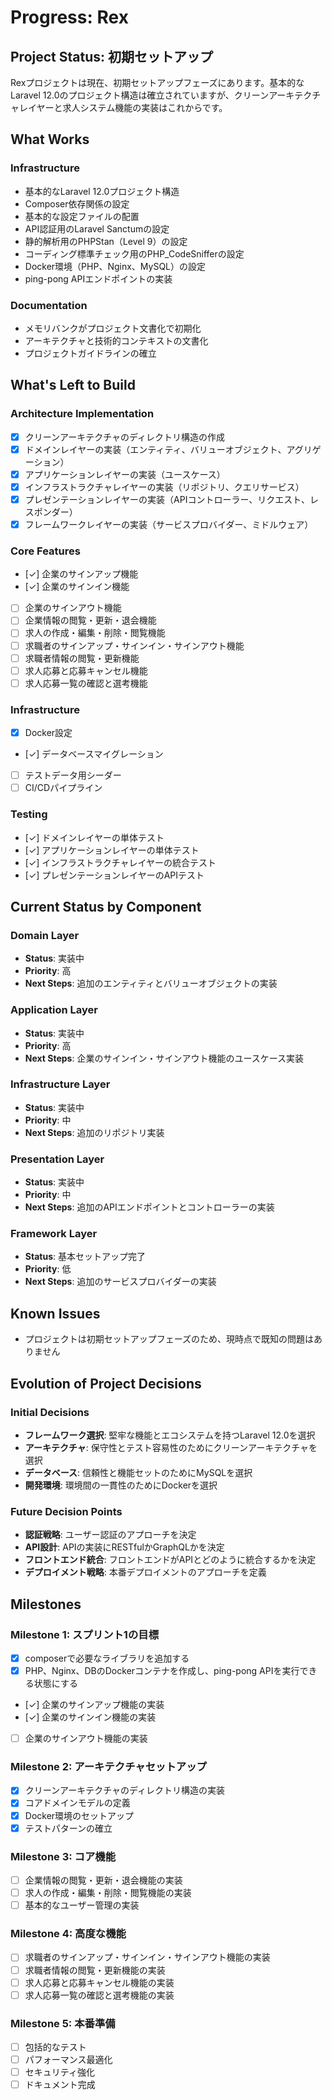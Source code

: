 # Progress: Rex

## Project Status: 初期セットアップ

Rexプロジェクトは現在、初期セットアップフェーズにあります。基本的なLaravel 12.0のプロジェクト構造は確立されていますが、クリーンアーキテクチャレイヤーと求人システム機能の実装はこれからです。

## What Works

### Infrastructure
- 基本的なLaravel 12.0プロジェクト構造
- Composer依存関係の設定
- 基本的な設定ファイルの配置
- API認証用のLaravel Sanctumの設定
- 静的解析用のPHPStan（Level 9）の設定
- コーディング標準チェック用のPHP_CodeSnifferの設定
- Docker環境（PHP、Nginx、MySQL）の設定
- ping-pong APIエンドポイントの実装

### Documentation
- メモリバンクがプロジェクト文書化で初期化
- アーキテクチャと技術的コンテキストの文書化
- プロジェクトガイドラインの確立

## What's Left to Build

### Architecture Implementation
- [x] クリーンアーキテクチャのディレクトリ構造の作成
- [x] ドメインレイヤーの実装（エンティティ、バリューオブジェクト、アグリゲーション）
- [x] アプリケーションレイヤーの実装（ユースケース）
- [x] インフラストラクチャレイヤーの実装（リポジトリ、クエリサービス）
- [x] プレゼンテーションレイヤーの実装（APIコントローラー、リクエスト、レスポンダー）
- [x] フレームワークレイヤーの実装（サービスプロバイダー、ミドルウェア）

### Core Features
- [✓] 企業のサインアップ機能
- [✓] 企業のサインイン機能
- [ ] 企業のサインアウト機能
- [ ] 企業情報の閲覧・更新・退会機能
- [ ] 求人の作成・編集・削除・閲覧機能
- [ ] 求職者のサインアップ・サインイン・サインアウト機能
- [ ] 求職者情報の閲覧・更新機能
- [ ] 求人応募と応募キャンセル機能
- [ ] 求人応募一覧の確認と選考機能

### Infrastructure
- [x] Docker設定
- [✓] データベースマイグレーション
- [ ] テストデータ用シーダー
- [ ] CI/CDパイプライン

### Testing
- [✓] ドメインレイヤーの単体テスト
- [✓] アプリケーションレイヤーの単体テスト
- [✓] インフラストラクチャレイヤーの統合テスト
- [✓] プレゼンテーションレイヤーのAPIテスト

## Current Status by Component

### Domain Layer
- **Status**: 実装中
- **Priority**: 高
- **Next Steps**: 追加のエンティティとバリューオブジェクトの実装

### Application Layer
- **Status**: 実装中
- **Priority**: 高
- **Next Steps**: 企業のサインイン・サインアウト機能のユースケース実装

### Infrastructure Layer
- **Status**: 実装中
- **Priority**: 中
- **Next Steps**: 追加のリポジトリ実装

### Presentation Layer
- **Status**: 実装中
- **Priority**: 中
- **Next Steps**: 追加のAPIエンドポイントとコントローラーの実装

### Framework Layer
- **Status**: 基本セットアップ完了
- **Priority**: 低
- **Next Steps**: 追加のサービスプロバイダーの実装

## Known Issues

- プロジェクトは初期セットアップフェーズのため、現時点で既知の問題はありません

## Evolution of Project Decisions

### Initial Decisions
- **フレームワーク選択**: 堅牢な機能とエコシステムを持つLaravel 12.0を選択
- **アーキテクチャ**: 保守性とテスト容易性のためにクリーンアーキテクチャを選択
- **データベース**: 信頼性と機能セットのためにMySQLを選択
- **開発環境**: 環境間の一貫性のためにDockerを選択

### Future Decision Points
- **認証戦略**: ユーザー認証のアプローチを決定
- **API設計**: APIの実装にRESTfulかGraphQLかを決定
- **フロントエンド統合**: フロントエンドがAPIとどのように統合するかを決定
- **デプロイメント戦略**: 本番デプロイメントのアプローチを定義

## Milestones

### Milestone 1: スプリント1の目標
- [x] composerで必要なライブラリを追加する
- [x] PHP、Nginx、DBのDockerコンテナを作成し、ping-pong APIを実行できる状態にする
- [✓] 企業のサインアップ機能の実装
- [✓] 企業のサインイン機能の実装
- [ ] 企業のサインアウト機能の実装

### Milestone 2: アーキテクチャセットアップ
- [x] クリーンアーキテクチャのディレクトリ構造の実装
- [x] コアドメインモデルの定義
- [x] Docker環境のセットアップ
- [x] テストパターンの確立

### Milestone 3: コア機能
- [ ] 企業情報の閲覧・更新・退会機能の実装
- [ ] 求人の作成・編集・削除・閲覧機能の実装
- [ ] 基本的なユーザー管理の実装

### Milestone 4: 高度な機能
- [ ] 求職者のサインアップ・サインイン・サインアウト機能の実装
- [ ] 求職者情報の閲覧・更新機能の実装
- [ ] 求人応募と応募キャンセル機能の実装
- [ ] 求人応募一覧の確認と選考機能の実装

### Milestone 5: 本番準備
- [ ] 包括的なテスト
- [ ] パフォーマンス最適化
- [ ] セキュリティ強化
- [ ] ドキュメント完成

